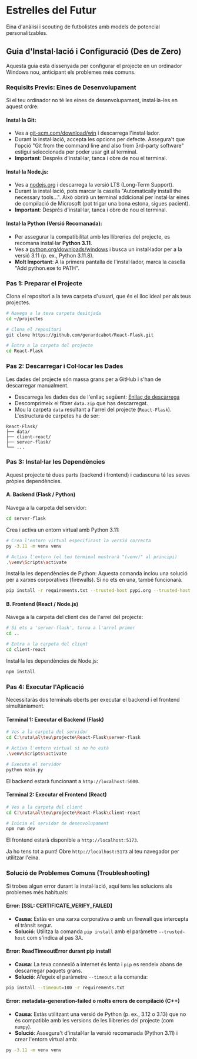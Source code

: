 # Estrelles del Futur
Eina d'anàlisi i scouting de futbolistes amb models de potencial personalitzables.

## Guia d'Instal·lació i Configuració (Des de Zero)
Aquesta guia està dissenyada per configurar el projecte en un ordinador Windows nou, anticipant els problemes més comuns.

### Requisits Previs: Eines de Desenvolupament
Si el teu ordinador no té les eines de desenvolupament, instal·la-les en aquest ordre:

#### Instal·la Git:
- Ves a [git-scm.com/download/win](https://git-scm.com/download/win) i descarrega l'instal·lador.
- Durant la instal·lació, accepta les opcions per defecte. Assegura't que l'opció "Git from the command line and also from 3rd-party software" estigui seleccionada per poder usar git al terminal.
- **Important**: Després d'instal·lar, tanca i obre de nou el terminal.

#### Instal·la Node.js:
- Ves a [nodejs.org](https://nodejs.org) i descarrega la versió LTS (Long-Term Support).
- Durant la instal·lació, pots marcar la casella "Automatically install the necessary tools...". Això obrirà un terminal addicional per instal·lar eines de compilació de Microsoft (pot trigar una bona estona, sigues pacient).
- **Important**: Després d'instal·lar, tanca i obre de nou el terminal.

#### Instal·la Python (Versió Recomanada):
- Per assegurar la compatibilitat amb les llibreries del projecte, es recomana instal·lar **Python 3.11**.
- Ves a [python.org/downloads/windows](https://www.python.org/downloads/windows) i busca un instal·lador per a la versió 3.11 (p. ex., Python 3.11.8).
- **Molt Important**: A la primera pantalla de l'instal·lador, marca la casella "Add python.exe to PATH".

### Pas 1: Preparar el Projecte
Clona el repositori a la teva carpeta d'usuari, que és el lloc ideal per als teus projectes.

```bash
# Navega a la teva carpeta desitjada
cd ~/projectes

# Clona el repositori
git clone https://github.com/gerardcabot/React-Flask.git

# Entra a la carpeta del projecte
cd React-Flask
```

### Pas 2: Descarregar i Col·locar les Dades
Les dades del projecte són massa grans per a GitHub i s'han de descarregar manualment.
- Descarrega les dades des de l'enllaç següent: [Enllaç de descàrrega](https://mega.nz/file/GU8lQJZL#sXN4YrdTBABAtt_p27fLBWcg6Kc7B4SalQU75gGbUEg)
- Descomprimeix el fitxer `data.zip` que has descarregat.
- Mou la carpeta `data` resultant a l'arrel del projecte (`React-Flask`). L'estructura de carpetes ha de ser:

```
React-Flask/
├── data/
├── client-react/
├── server-flask/
└── ...
```

### Pas 3: Instal·lar les Dependències
Aquest projecte té dues parts (backend i frontend) i cadascuna té les seves pròpies dependències.

#### A. Backend (Flask / Python)
Navega a la carpeta del servidor:

```bash
cd server-flask
```

Crea i activa un entorn virtual amb Python 3.11:

```bash
# Crea l'entorn virtual especificant la versió correcta
py -3.11 -m venv venv

# Activa l'entorn (el teu terminal mostrarà "(venv)" al principi)
.\venv\Scripts\activate
```

Instal·la les dependències de Python:
Aquesta comanda inclou una solució per a xarxes corporatives (firewalls). Si no ets en una, també funcionarà.

```bash
pip install -r requirements.txt --trusted-host pypi.org --trusted-host files.pythonhosted.org
```

#### B. Frontend (React / Node.js)
Navega a la carpeta del client des de l'arrel del projecte:

```bash
# Si ets a 'server-flask', torna a l'arrel primer
cd ..

# Entra a la carpeta del client
cd client-react
```

Instal·la les dependències de Node.js:

```bash
npm install
```

### Pas 4: Executar l'Aplicació
Necessitaràs dos terminals oberts per executar el backend i el frontend simultàniament.

#### Terminal 1: Executar el Backend (Flask)

```bash
# Ves a la carpeta del servidor
cd C:\ruta\al\teu\projecte\React-Flask\server-flask

# Activa l'entorn virtual si no ho està
.\venv\Scripts\activate

# Executa el servidor
python main.py
```

El backend estarà funcionant a `http://localhost:5000`.

#### Terminal 2: Executar el Frontend (React)

```bash
# Ves a la carpeta del client
cd C:\ruta\al\teu\projecte\React-Flask\client-react

# Inicia el servidor de desenvolupament
npm run dev
```

El frontend estarà disponible a `http://localhost:5173`.

Ja ho tens tot a punt! Obre `http://localhost:5173` al teu navegador per utilitzar l'eina.

### Solució de Problemes Comuns (Troubleshooting)
Si trobes algun error durant la instal·lació, aquí tens les solucions als problemes més habituals:

#### Error: [SSL: CERTIFICATE_VERIFY_FAILED]
- **Causa**: Estàs en una xarxa corporativa o amb un firewall que intercepta el trànsit segur.
- **Solució**: Utilitza la comanda `pip install` amb el paràmetre `--trusted-host` com s'indica al pas 3A.

#### Error: ReadTimeoutError durant pip install
- **Causa**: La teva connexió a internet és lenta i `pip` es rendeix abans de descarregar paquets grans.
- **Solució**: Afegeix el paràmetre `--timeout` a la comanda:

```bash
pip install --timeout=100 -r requirements.txt
```

#### Error: metadata-generation-failed o molts errors de compilació (C++)
- **Causa**: Estàs utilitzant una versió de Python (p. ex., 3.12 o 3.13) que no és compatible amb les versions de les llibreries del projecte (com `numpy`).
- **Solució**: Assegura't d'instal·lar la versió recomanada (Python 3.11) i crear l'entorn virtual amb:

```bash
py -3.11 -m venv venv
```